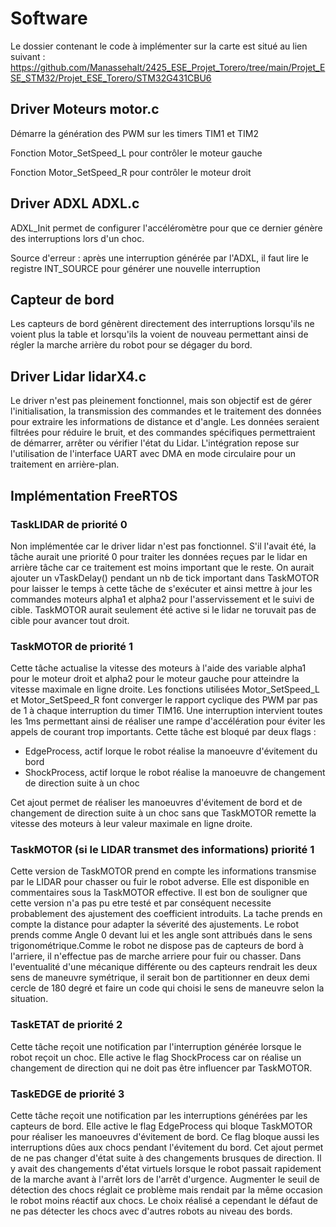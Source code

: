 # Software

Le dossier contenant le code à implémenter sur la carte est situé au lien suivant :
https://github.com/Manassehalt/2425_ESE_Projet_Torero/tree/main/Projet_ESE_STM32/Projet_ESE_Torero/STM32G431CBU6

## Driver Moteurs motor.c
Démarre la génération des PWM sur les timers TIM1 et TIM2

Fonction Motor_SetSpeed_L pour contrôler le moteur gauche

Fonction Motor_SetSpeed_R pour contrôler le moteur droit

## Driver ADXL ADXL.c
ADXL_Init permet de configurer l'accéléromètre pour que ce dernier génère des interruptions lors d'un choc.

Source d'erreur : après une interruption générée par l'ADXL, il faut lire le registre INT_SOURCE pour générer une nouvelle interruption

## Capteur de bord
Les capteurs de bord génèrent directement des interruptions lorsqu'ils ne voient plus la table et 
lorsqu'ils la voient de nouveau permettant ainsi de régler la marche arrière du robot pour se dégager du bord.

## Driver Lidar lidarX4.c
Le driver n'est pas pleinement fonctionnel, mais son objectif est de gérer l'initialisation, la transmission des commandes et le traitement des données pour extraire les informations de distance et d'angle. Les données seraient filtrées pour réduire le bruit, et des commandes spécifiques permettraient de démarrer, arrêter ou vérifier l'état du Lidar. L'intégration repose sur l'utilisation de l'interface UART avec DMA en mode circulaire pour un traitement en arrière-plan.

## Implémentation FreeRTOS

### TaskLIDAR de priorité 0
Non implémentée car le driver lidar n'est pas fonctionnel. S'il l'avait été, la tâche aurait une priorité 0 pour traiter les données reçues par le
lidar en arrière tâche car ce traitement est moins important que le reste. On aurait ajouter un vTaskDelay() pendant un nb de tick important dans TaskMOTOR pour laisser 
le temps à cette tâche de s'exécuter et ainsi mettre à jour les commandes moteurs alpha1 et alpha2 pour l'asservissement et le suivi de cible. TaskMOTOR 
aurait seulement été active si le lidar ne toruvait pas de cible pour avancer tout droit.

### TaskMOTOR de priorité 1
Cette tâche actualise la vitesse des moteurs à l'aide des variable alpha1 pour le moteur droit et alpha2 pour le moteur gauche pour atteindre 
la vitesse maximale en ligne droite.
Les fonctions utilisées Motor_SetSpeed_L et Motor_SetSpeed_R font converger le rapport cyclique des PWM par pas de 1 à chaque interruption
du timer TIM16. Une interruption intervient toutes les 1ms permettant ainsi de réaliser une rampe d'accélération pour éviter les appels de
courant trop importants.
Cette tâche est bloqué par deux flags :
  - EdgeProcess, actif lorque le robot réalise la manoeuvre d'évitement du bord
  - ShockProcess, actif lorque le robot réalise la manoeuvre de changement de direction suite à un choc

Cet ajout permet de réaliser les manoeuvres d'évitement de bord et de changement de direction suite à un choc sans que TaskMOTOR remette la vitesse
des moteurs à leur valeur maximale en ligne droite.

### TaskMOTOR (si le LIDAR transmet des informations) priorité 1

Cette version de TaskMOTOR prend en compte les informations transmise par le LIDAR pour chasser ou fuir le robot adverse. Elle est disponible en commentaires sous la TaskMOTOR effective.
Il est bon de souligner que cette version n'a pas pu etre testé et par conséquent necessite probablement des ajustement des coefficient introduits. La tache prends en compte la distance pour adapter la séverité des ajustements.
Le robot prends comme Angle 0 devant lui et les angle sont attribués dans le sens trigonométrique.Comme le robot ne dispose pas de capteurs de bord à l'arriere, il n'effectue pas de marche arriere pour fuir ou chasser. 
Dans l'eventualité d'une mécanique différente ou des capteurs rendrait les deux sens de maneuvre symétrique, il serait bon de partitionner en deux demi cercle de 180 degré et faire un code qui choisi le sens de maneuvre selon la situation.

### TaskETAT de priorité 2
Cette tâche reçoit une notification par l'interruption générée lorsque le robot reçoit un choc. Elle active le flag ShockProcess car on réalise 
un changement de direction qui ne doit pas être influencer par TaskMOTOR.

### TaskEDGE de priorité 3
Cette tâche reçoit une notification par les interruptions générées par les capteurs de bord. Elle active le flag EdgeProcess qui bloque TaskMOTOR
pour réaliser les manoeuvres d'évitement de bord. Ce flag bloque aussi les interruptions dûes aux chocs pendant l'évitement du bord.
Cet ajout permet de ne pas changer d'état suite à des changements brusques de direction. Il y avait des changements d'état virtuels lorsque le 
robot passait rapidement de la marche avant à l'arrêt lors de l'arrêt d'urgence. Augmenter le seuil de détection des chocs réglait ce problème 
mais rendait par la même occasion le robot moins réactif aux chocs. Le choix réalisé a cependant le défaut de ne pas détecter les chocs avec d'autres 
robots au niveau des bords.
